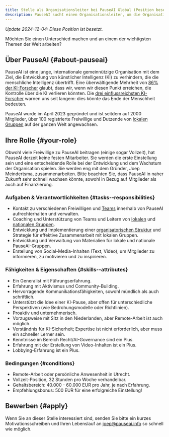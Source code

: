 ```yaml
---
title: Stelle als Organisationsleiter bei PauseAI Global (Position besetzt)
description: PauseAI sucht einen Organisationsleiter, um die Organisation zu unterstützen und lokale Gruppen zu koordinieren.
---
```


_Update 2024-12-04: Diese Position ist besetzt._

Möchten Sie einen Unterschied machen und an einem der wichtigsten Themen der Welt arbeiten?

## Über PauseAI {#about-pauseai}

PauseAI ist eine junge, internationale gemeinnützige Organisation mit dem Ziel, die Entwicklung von künstlicher Intelligenz (KI) zu verhindern, die die menschliche Intelligenz übertrifft.
Eine überwältigende Mehrheit von [86% der KI-Forscher](https://wiki.aiimpacts.org/ai_timelines/predictions_of_human-level_ai_timelines/ai_timeline_surveys/2023_expert_survey_on_progress_in_ai) glaubt, dass wir, wenn wir diesen Punkt erreichen, die Kontrolle über die KI verlieren könnten.
Die [drei einflussreichsten KI-Forscher](https://twitter.com/PauseAI/status/1734641804245455017) warnen uns seit langem: dies könnte das Ende der Menschheit bedeuten.

PauseAI wurde im April 2023 gegründet und ist seitdem auf 2000 Mitglieder, über 100 registrierte Freiwillige und Dutzende von [lokalen Gruppen](/communities) auf der ganzen Welt angewachsen.

## Ihre Rolle {#your-role}

Obwohl viele Freiwillige zu PauseAI beitragen (einige sogar Vollzeit), hat PauseAI derzeit keine festen Mitarbeiter.
Sie werden die erste Einstellung sein und eine entscheidende Rolle bei der Entwicklung und dem Wachstum der Organisation spielen.
Sie werden eng mit dem Gründer, Joep Meindertsma, zusammenarbeiten.
Bitte beachten Sie, dass PauseAI in naher Zukunft sehr schnell wachsen könnte, sowohl in Bezug auf Mitglieder als auch auf Finanzierung.

### Aufgaben & Verantwortlichkeiten {#tasks--responsibilities}

- Kontakt zu verschiedenen Freiwilligen und [Teams](/teams) innerhalb von PauseAI aufrechterhalten und verwalten.
- Coaching und Unterstützung von Teams und Leitern von [lokalen](/communities) und [nationalen Gruppen](/national-groups).
- Entwicklung und Implementierung einer [organisatorischen Struktur](/organization) und Strategie für effektive Zusammenarbeit mit lokalen Gruppen.
- Entwicklung und Verwaltung von Materialien für lokale und nationale PauseAI-Gruppen.
- Erstellung von Social-Media-Inhalten (Text, Video), um Mitglieder zu informieren, zu motivieren und zu inspirieren.

### Fähigkeiten & Eigenschaften {#skills--attributes}

- Ein Generalist mit Führungserfahrung.
- Erfahrung mit Aktivismus und Community-Building.
- Hervorragende Kommunikationsfähigkeiten, sowohl mündlich als auch schriftlich.
- Unterstützt die Idee einer KI-Pause, aber offen für unterschiedliche Perspektiven (wie Bedrohungsmodelle oder Richtlinien).
- Proaktiv und unternehmerisch.
- Vorzugsweise mit Sitz in den Niederlanden, aber Remote-Arbeit ist auch möglich.
- Verständnis für KI-Sicherheit; Expertise ist nicht erforderlich, aber muss ein schneller Lerner sein.
- Kenntnisse im Bereich Recht/AI-Governance sind ein Plus.
- Erfahrung mit der Erstellung von Video-Inhalten ist ein Plus.
- Lobbying-Erfahrung ist ein Plus.

### Bedingungen {#conditions}

- Remote-Arbeit oder persönliche Anwesenheit in Utrecht.
- Vollzeit-Position, 32 Stunden pro Woche verhandelbar.
- Gehaltsbereich: 40.000 - 60.000 EUR pro Jahr, je nach Erfahrung.
- Empfehlungsbonus: 500 EUR für eine erfolgreiche Einstellung!

## Bewerben {#apply}

Wenn Sie an dieser Stelle interessiert sind, senden Sie bitte ein kurzes Motivationsschreiben und Ihren Lebenslauf an [joep@pauseai.info](mailto:joep@pauseai.info) so schnell wie möglich.